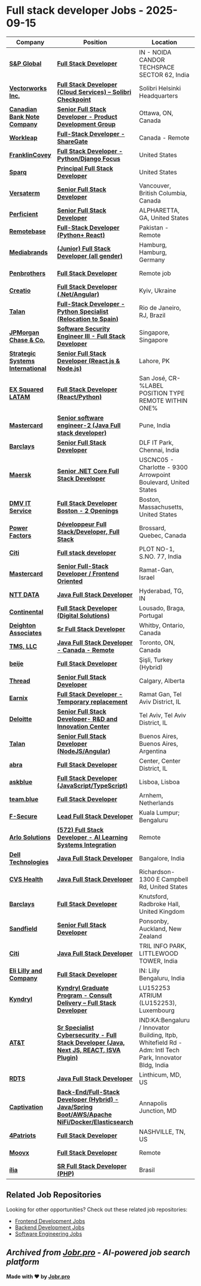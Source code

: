 # Full stack developer Jobs - 2025-09-15

| Company | Position | Location | Type | Date |
| ------- | -------- | -------- | ---- | ------ |
| **[S&P Global](https://www.spglobal.com/)** | **[Full Stack Developer](https://spgi.wd5.myworkdayjobs.com/en-US/SPGI_Careers/job/Noida-Uttarpradesh/Full-Stack-Developer_319014-1)** | IN - NOIDA CANDOR TECHSPACE SECTOR 62, India | On Site | Sep 14 |
| **[Vectorworks Inc.](https://www.vectorworks.net/)** | **[Full Stack Developer (Cloud Services) – Solibri Checkpoint](https://jobs.gem.com/vectorworks/am9icG9zdDrJup_d4Dki3Xx3EjnIr2Un)** | Solibri Helsinki Headquarters | On Site | Sep 12 |
| **[Canadian Bank Note Company](https://cbnco.com/)** | **[Senior Full Stack Developer - Product Development Group](https://jobs.smartrecruiters.com/CanadianBankNoteCompany/744000081719283-senior-full-stack-developer-product-development-group)** | Ottawa, ON, Canada | On Site | Sep 12 |
| **[Workleap](https://workleap.com/)** | **[Full-Stack Developer - ShareGate](https://job-boards.greenhouse.io/workleap/jobs/4858948007)** | Canada - Remote | Remote | Sep 12 |
| **[FranklinCovey](https://franklincovey.com/)** | **[Full Stack Developer - Python/Django Focus](https://job-boards.greenhouse.io/franklincovey/jobs/4581718006)** | United States | Remote | Sep 12 |
| **[Sparq](https://www.teamsparq.com/)** | **[Principal Full Stack Developer](https://ats.rippling.com/sparq/jobs/bc0cecc9-d7fa-460e-9e30-f20dc6c0ff83)** | United States | Remote | Sep 12 |
| **[Versaterm](https://www.versaterm.com/)** | **[Senior Full Stack Developer](https://job-boards.greenhouse.io/versaterm/jobs/4919244008)** | Vancouver, British Columbia, Canada | On Site | Sep 12 |
| **[Perficient](https://www.perficient.com/)** | **[Senior Full Stack Developer](https://fa-etqd-saasfaprod1.fa.ocs.oraclecloud.com/hcmUI/CandidateExperience/en/sites/jobsearch/job/2025002601)** | ALPHARETTA, GA, United States | On Site | Sep 12 |
| **[Remotebase](https://remotebase.com)** | **[Full-Stack Developer (Python+ React)](https://apply.workable.com/j/AF7FBD6D5B/apply)** | Pakistan - Remote | Remote | Sep 12 |
| **[Mediabrands](https://www.ipgmediabrands.com/)** | **[(Junior) Full Stack Developer (all gender)](https://job-boards.greenhouse.io/mediabrands/jobs/4770993007)** | Hamburg, Hamburg, Germany | On Site | Sep 12 |
| **[Penbrothers](https://penbrothers.com/)** | **[Full Stack Developer](https://penbrothers.recruitee.com/o/full-stack-developer-4)** | Remote job | Remote | Sep 12 |
| **[Creatio](https://www.creatio.com/)** | **[Full Stack Developer (.Net/Angular)](https://jobs.eu.lever.co/creatio/0c9703f8-80dc-490e-9bae-30f5befbfacb)** | Kyiv, Ukraine | Remote | Sep 12 |
| **[Talan](https://talan.com)** | **[Full-Stack Developer - Python Specialist (Relocation to Spain)](https://jobs.smartrecruiters.com/Talan/744000081567620-full-stack-developer-python-specialist-relocation-to-spain-)** | Rio de Janeiro, RJ, Brazil | On Site | Sep 12 |
| **[JPMorgan Chase & Co.](https://www.jpmorganchase.com/)** | **[Software Security Engineer III - Full Stack Developer](https://jpmc.fa.oraclecloud.com/hcmUI/CandidateExperience/en/sites/jobsearch/job/210666618)** | Singapore, Singapore | On Site | Sep 12 |
| **[Strategic Systems International](https://www.ssidecisions.com/)** | **[Senior Full Stack Developer (React.js & Node.js)](https://strategic-systems-international.breezy.hr/p/637a072186d9-senior-full-stack-developer-react-js-node-js)** | Lahore, PK | On Site | Sep 12 |
| **[EX Squared LATAM](https://latam.exsquared.com/)** | **[Full Stack Developer (React/Python)](https://exsquaredlatam.breezy.hr/p/0769e725eac2-full-stack-developer-react-python)** | San José, CR-%LABEL POSITION TYPE REMOTE WITHIN ONE% | Remote | Sep 12 |
| **[Mastercard](https://www.mastercard.com/)** | **[Senior software engineer-2 (Java Full stack developer)](https://mastercard.wd1.myworkdayjobs.com/en-US/CorporateCareers/job/Pune-India/Senior-software-engineer-2--Java-Full-stack-developer-_R-253467)** | Pune, India | On Site | Sep 12 |
| **[Barclays](https://home.barclays/)** | **[Senior Full Stack Developer](https://barclays.wd3.myworkdayjobs.com/en-US/External_Career_Site_Barclays/job/DLF-IT-Park-Chennai/Senior-Full-Stack-Developer_JR-0000065613-1)** | DLF IT Park, Chennai, India | On Site | Sep 12 |
| **[Maersk](https://www.maersk.com/)** | **[Senior .NET Core Full Stack Developer](https://maersk.wd3.myworkdayjobs.com/en-US/Maersk_Careers/job/USA-North-Carolina-Charlotte-28273/Senior-NET-Core-Full-Stack-Developer--Remote-_R135550)** | USCNC05 - Charlotte - 9300 Arrowpoint Boulevard, United States | On Site | Sep 12 |
| **[DMV IT Service](https://www.dmvitservice.com/)** | **[Full Stack Developer Boston - 2 Openings](https://apply.workable.com/j/B47BBE19CC/apply)** | Boston, Massachusetts, United States | On Site | Sep 12 |
| **[Power Factors](https://www.powerfactors.com/)** | **[Développeur Full Stack/Developer, Full Stack](https://apply.workable.com/j/AC8D39285E/apply)** | Brossard, Quebec, Canada | On Site | Sep 12 |
| **[Citi](https://www.citigroup.com/)** | **[Full stack developer](https://citi.wd5.myworkdayjobs.com/en-US/2/job/Pune-Maharashtra-India/Full-stack-developer_25901416)** | PLOT NO-1, S.NO. 77, India | On Site | Sep 12 |
| **[Mastercard](https://www.mastercard.com/)** | **[Senior Full-Stack Developer / Frontend Oriented](https://mastercard.wd1.myworkdayjobs.com/en-US/CorporateCareers/job/Ramat-Gan-Israel/Senior-Full-Stack-Developer---Frontend-Oriented_R-235733)** | Ramat-Gan, Israel | On Site | Sep 12 |
| **[NTT DATA](https://nttdata.com)** | **[Java Full Stack Developer](https://careers-inc.nttdata.com/job/Hyderabad-Java-Full-Stack-Developer-TG/1325598600/)** | Hyderabad, TG, IN | On Site | Sep 12 |
| **[Continental](https://www.continental.com)** | **[Full Stack Developer (Digital Solutions)](https://jobs.smartrecruiters.com/Continental/744000081418325-full-stack-developer-digital-solutions-)** | Lousado, Braga, Portugal | On Site | Sep 11 |
| **[Deighton Associates](https://www.deighton.com/)** | **[Sr Full Stack Developer](https://recruiting.ultipro.ca/DEI5000DEIA/JobBoard/1572be98-5dd3-4aaa-9ffb-c8c8e0af1928/OpportunityDetail?opportunityId=22efb7c9-9c7a-450c-94e9-932e953a4f7a)** | Whitby, Ontario, Canada | On Site | Sep 11 |
| **[TMS, LLC](https://www.linktms.com/)** | **[Java Full Stack Developer - Canada - Remote](https://jobs.smartrecruiters.com/TMSLLC/744000081383276-java-full-stack-developer-canada-remote-)** | Toronto, ON, Canada | Remote | Sep 11 |
| **[beije](https://beije.co)** | **[Full Stack Developer](https://beije.talentlyft.com/o/cesoagN)** | Şişli, Turkey (Hybrid) | On Site | Sep 11 |
| **[Thread](https://thread.one/)** | **[Senior Full Stack Developer](https://job-boards.greenhouse.io/thread/jobs/4600778006)** | Calgary, Alberta | On Site | Sep 11 |
| **[Earnix](https://earnix.com/)** | **[Full Stack Developer - Temporary replacement](https://earnix.com/career/ab.a57/full-stack-developer-temporary-replacement/?jobid=AB.A57&slug=full-stack-developer-temporary-replacement&t=1756116622349&1756121454778)** | Ramat Gan, Tel Aviv District, IL | On Site | Sep 11 |
| **[Deloitte](https://www2.deloitte.com/)** | **[Senior Full Stack Developer- R&D and Innovation Center](https://careers.deloitte.co.il/he/position/fa-c55-he/)** | Tel Aviv, Tel Aviv District, IL | On Site | Sep 11 |
| **[Talan](https://talan.com)** | **[Senior Full Stack Developer (NodeJS/Angular)](https://jobs.smartrecruiters.com/Talan/744000081285245-senior-full-stack-developer-nodejs-angular-)** | Buenos Aires, Buenos Aires, Argentina | On Site | Sep 11 |
| **[abra](https://www.abra-it.com/)** | **[Full Stack Developer](https://www.comeet.com/jobs/abra_rnd/15.007/full-stack-developer/21.A5E)** | Center, Center District, IL | On Site | Sep 11 |
| **[askblue](https://askblue.com)** | **[Full Stack Developer (JavaScript/TypeScript)](https://askblue.catsone.com/careers/30769-Job-Openings/jobs/16725927-Full-Stack-Developer-JavaScriptTypeScript)** | Lisboa, Lisboa | On Site | Sep 11 |
| **[team.blue](https://team.blue/)** | **[Full Stack Developer](https://nlcareers.team.blue/jobs/6438330-full-stack-developer)** | Arnhem, Netherlands | Remote | Sep 11 |
| **[F-Secure](https://www.f-secure.com/)** | **[Lead Full Stack Developer](https://emp.jobylon.com/jobs/310912-f-secure-lead-full-stack-developer/)** | Kuala Lumpur; Bengaluru | On Site | Sep 11 |
| **[Arlo Solutions](https://arlo-solutions.com/)** | **[(572) Full Stack Developer - AI Learning Systems Integration](https://job-boards.greenhouse.io/arlosolutionsllc/jobs/4828273007)** | Remote | Remote | Sep 11 |
| **[Dell Technologies](https://www.delltechnologies.com/)** | **[Java Full Stack Developer](https://dell.wd1.myworkdayjobs.com/en-US/External/job/Bangalore-India/Principal-Software-Engineer--IT_R270148-1)** | Bangalore, India | On Site | Sep 11 |
| **[CVS Health](https://cvshealth.com/)** | **[Java Full Stack Developer](https://cvshealth.wd1.myworkdayjobs.com/en-US/CVS_Health_Careers/job/TX---Richardson/Java-Full-Stack-Developer_R0687952)** | Richardson-1300 E Campbell Rd, United States | On Site | Sep 11 |
| **[Barclays](https://home.barclays/)** | **[Full Stack Developer](https://barclays.wd3.myworkdayjobs.com/en-US/External_Career_Site_Barclays/job/Knutsford-Radbroke-Hall/Developer_JR-0000005962)** | Knutsford, Radbroke Hall, United Kingdom | On Site | Sep 11 |
| **[Sandfield](https://www.sandfield.co.nz)** | **[Senior Full Stack Developer](https://apply.workable.com/j/73D8A0C963/apply)** | Ponsonby, Auckland, New Zealand | On Site | Sep 11 |
| **[Citi](https://www.citigroup.com/)** | **[Java Full Stack Developer](https://citi.wd5.myworkdayjobs.com/en-US/2/job/Chennai-Tamil-Nadu-India/Java-Full-Stack-Developer_25904733)** | TRIL INFO PARK, LITTLEWOOD TOWER, India | On Site | Sep 11 |
| **[Eli Lilly and Company](https://www.lilly.com/)** | **[Full Stack Developer](https://lilly.wd5.myworkdayjobs.com/en-US/LLY/job/India-Bengaluru/Full-Stack-Developer_R-91414-1)** | IN: Lilly Bengaluru, India | On Site | Sep 11 |
| **[Kyndryl](https://www.kyndryl.com/)** | **[Kyndryl Graduate Program - Consult Delivery – Full Stack Developer](https://kyndryl.wd5.myworkdayjobs.com/en-US/KyndrylProfessionalCareers/job/Bertrange-Luxembourg/Full-Stack-Developer_R-46668)** | LU152253 ATRIUM (LU152253), Luxembourg | On Site | Sep 11 |
| **[AT&T](https://www.att.com/)** | **[Sr Specialist Cybersecurity - Full Stack Developer (Java, Next JS, REACT, ISVA Plugin)](https://att.wd1.myworkdayjobs.com/en-US/ATTGeneral/job/Bangalore-India/Sr-Specialist-Cybersecurity---Full-Stack-Developer--Java--Next-JS--REACT--ISVA-Plugin-_R-77938)** | IND:KA:Bengaluru / Innovator Building, Itpb, Whitefield Rd - Adm: Intl Tech Park, Innovator Bldg, India | On Site | Sep 11 |
| **[RDTS](https://www.rightdirectiontech.com/)** | **[Java Full Stack Developer](https://recruiting.paylocity.com/Recruiting/Jobs/Details/3565434)** | Linthicum, MD, US | On Site | Sep 10 |
| **[Captivation](https://captivation.us/)** | **[Back-End/Full-Stack Developer (Hybrid) - Java/Spring Boot/AWS/Apache NiFi/Docker/Elasticsearch](https://job-boards.greenhouse.io/captivation/jobs/4917014008)** | Annapolis Junction, MD | On Site | Sep 10 |
| **[4Patriots](https://www.4patriots.com/)** | **[Full Stack Developer](https://recruiting.paylocity.com/Recruiting/Jobs/Details/3509102)** | NASHVILLE, TN, US | On Site | Sep 10 |
| **[Moovx](https://moovx.mobi/)** | **[Full Stack Developer](https://job-boards.greenhouse.io/moovx/jobs/4347083005)** | Remote | Remote | Sep 10 |
| **[ília](https://ilia.digital/)** | **[SR Full Stack Developer (PHP)](https://job-boards.greenhouse.io/ilia/jobs/5646884004)** | Brasil | On Site | Sep 10 |

## Related Job Repositories

Looking for other opportunities? Check out these related job repositories:

- [Frontend Development Jobs](https://github.com/jobs-jobr-pro/Frontend-Development-Jobs)
- [Backend Development Jobs](https://github.com/jobs-jobr-pro/Backend-Development-Jobs)
- [Software Engineering Jobs](https://github.com/jobs-jobr-pro/Software-Engineering-Jobs)



*Archived from [Jobr.pro](https://jobr.pro?utm_source=github&utm_medium=repo&utm_campaign=github-fullstack-jobs) - AI-powered job search platform*
---

**Made with ❤️ by [Jobr.pro](https://jobr.pro?utm_source=github&utm_medium=repo&utm_campaign=github-fullstack-jobs)**